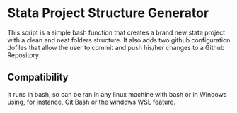 # Stata Project Structure Generator

This script is a simple bash function that creates a brand new stata project with a clean and neat folders structure.
It also adds two github configuration dofiles that allow the user to commit and push his/her changes to a Github Repository

## Compatibility

It runs in bash, so can be ran in any linux machine with bash or in Windows using, for instance, Git Bash or the windows WSL feature.
